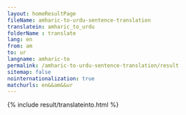 ```yaml
---
layout: homeResultPage
fileName: amharic-to-urdu-sentence-translation
translatein: amharic_to_urdu
folderName : translate
lang: en
from: am
to: ur
langname: amharic-to
permalink: /amharic-to-urdu-sentence-translation/result
sitemap: false
nointernationalization: true
matchurls: en&&am&&ur
---
```

{% include result/translateinto.html %}

<script src="/js/result/translation.js" data-foldername="{{page.folderName}}" data-lang="{{page.lang}}"></script>
